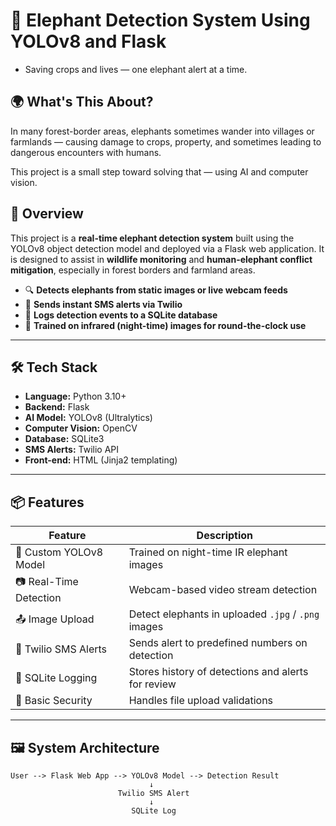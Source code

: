 # 🐘 Elephant Detection System Using YOLOv8 and Flask
- Saving crops and lives — one elephant alert at a time.

## 🌍 What's This About?

 In many forest-border areas, elephants sometimes wander into villages or farmlands — causing damage to crops, property, and sometimes leading to dangerous encounters with humans.

This project is a small step toward solving that — using AI and computer vision.

## 🚀 Overview

This project is a **real-time elephant detection system** built using the YOLOv8 object detection model and deployed via a Flask web application. It is designed to assist in **wildlife monitoring** and **human-elephant conflict mitigation**, especially in forest borders and farmland areas.

- 🔍 **Detects elephants from static images or live webcam feeds**
- 📩 **Sends instant SMS alerts via Twilio**
- 💾 **Logs detection events to a SQLite database**
- 🧠 **Trained on infrared (night-time) images for round-the-clock use**

---

## 🛠️ Tech Stack

- **Language:** Python 3.10+
- **Backend:** Flask
- **AI Model:** YOLOv8 (Ultralytics)
- **Computer Vision:** OpenCV
- **Database:** SQLite3
- **SMS Alerts:** Twilio API
- **Front-end:** HTML (Jinja2 templating)

---

## 📦 Features

| Feature                  | Description                                             |
|--------------------------|---------------------------------------------------------|
| 🧠 Custom YOLOv8 Model   | Trained on night-time IR elephant images                |
| 📷 Real-Time Detection    | Webcam-based video stream detection                     |
| 📤 Image Upload           | Detect elephants in uploaded `.jpg` / `.png` images     |
| 📩 Twilio SMS Alerts      | Sends alert to predefined numbers on detection          |
| 📝 SQLite Logging         | Stores history of detections and alerts for review      |
| 🔐 Basic Security         | Handles file upload validations                         |

---

## 🖼️ System Architecture

```plaintext
User --> Flask Web App --> YOLOv8 Model --> Detection Result
                               ↓
                        Twilio SMS Alert
                               ↓
                           SQLite Log
